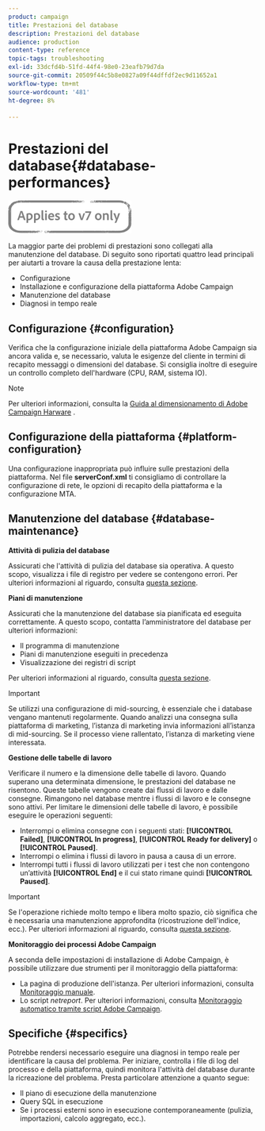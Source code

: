 ```yaml
---
product: campaign
title: Prestazioni del database
description: Prestazioni del database
audience: production
content-type: reference
topic-tags: troubleshooting
exl-id: 33dcfd4b-51fd-44f4-98e0-23eafb79d7da
source-git-commit: 20509f44c5b8e0827a09f44dffdf2ec9d11652a1
workflow-type: tm+mt
source-wordcount: '481'
ht-degree: 8%

---
```


# Prestazioni del database{#database-performances}

![](../../assets/v7-only.svg)

La maggior parte dei problemi di prestazioni sono collegati alla manutenzione del database. Di seguito sono riportati quattro lead principali per aiutarti a trovare la causa della prestazione lenta:

* Configurazione
* Installazione e configurazione della piattaforma Adobe Campaign
* Manutenzione del database
* Diagnosi in tempo reale

## Configurazione {#configuration}

Verifica che la configurazione iniziale della piattaforma Adobe Campaign sia ancora valida e, se necessario, valuta le esigenze del cliente in termini di recapito messaggi o dimensioni del database. Si consiglia inoltre di eseguire un controllo completo dell&#39;hardware (CPU, RAM, sistema IO).

>[!NOTE]
>
>Per ulteriori informazioni, consulta la [Guida al dimensionamento di Adobe Campaign Harware](https://helpx.adobe.com/it/campaign/kb/hardware-sizing-guide.html) .

## Configurazione della piattaforma {#platform-configuration}

Una configurazione inappropriata può influire sulle prestazioni della piattaforma. Nel file **serverConf.xml** ti consigliamo di controllare la configurazione di rete, le opzioni di recapito della piattaforma e la configurazione MTA.

## Manutenzione del database {#database-maintenance}

**Attività di pulizia del database**

Assicurati che l&#39;attività di pulizia del database sia operativa. A questo scopo, visualizza i file di registro per vedere se contengono errori. Per ulteriori informazioni al riguardo, consulta [questa sezione](../../production/using/database-cleanup-workflow.md).

**Piani di manutenzione**

Assicurati che la manutenzione del database sia pianificata ed eseguita correttamente. A questo scopo, contatta l’amministratore del database per ulteriori informazioni:

* Il programma di manutenzione
* Piani di manutenzione eseguiti in precedenza
* Visualizzazione dei registri di script

Per ulteriori informazioni al riguardo, consulta [questa sezione](../../production/using/recommendations.md).

>[!IMPORTANT]
>
>Se utilizzi una configurazione di mid-sourcing, è essenziale che i database vengano mantenuti regolarmente. Quando analizzi una consegna sulla piattaforma di marketing, l’istanza di marketing invia informazioni all’istanza di mid-sourcing. Se il processo viene rallentato, l’istanza di marketing viene interessata.

**Gestione delle tabelle di lavoro**

Verificare il numero e la dimensione delle tabelle di lavoro. Quando superano una determinata dimensione, le prestazioni del database ne risentono. Queste tabelle vengono create dai flussi di lavoro e dalle consegne. Rimangono nel database mentre i flussi di lavoro e le consegne sono attivi. Per limitare le dimensioni delle tabelle di lavoro, è possibile eseguire le operazioni seguenti:

* Interrompi o elimina consegne con i seguenti stati: **[!UICONTROL Failed]**, **[!UICONTROL In progress]**, **[!UICONTROL Ready for delivery]** o **[!UICONTROL Paused]**.
* Interrompi o elimina i flussi di lavoro in pausa a causa di un errore.
* Interrompi tutti i flussi di lavoro utilizzati per i test che non contengono un’attività **[!UICONTROL End]** e il cui stato rimane quindi **[!UICONTROL Paused]**.

>[!IMPORTANT]
>
>Se l&#39;operazione richiede molto tempo e libera molto spazio, ciò significa che è necessaria una manutenzione approfondita (ricostruzione dell&#39;indice, ecc.). Per ulteriori informazioni al riguardo, consulta [questa sezione](../../production/using/recommendations.md).

**Monitoraggio dei processi Adobe Campaign**

A seconda delle impostazioni di installazione di Adobe Campaign, è possibile utilizzare due strumenti per il monitoraggio della piattaforma:

* La pagina di produzione dell&#39;istanza. Per ulteriori informazioni, consulta [Monitoraggio manuale](../../production/using/monitoring-processes.md#manual-monitoring).
* Lo script *netreport*. Per ulteriori informazioni, consulta [Monitoraggio automatico tramite script Adobe Campaign](../../production/using/monitoring-processes.md#automatic-monitoring-via-adobe-campaign-scripts).

## Specifiche {#specifics}

Potrebbe rendersi necessario eseguire una diagnosi in tempo reale per identificare la causa del problema. Per iniziare, controlla i file di log del processo e della piattaforma, quindi monitora l&#39;attività del database durante la ricreazione del problema. Presta particolare attenzione a quanto segue:

* Il piano di esecuzione della manutenzione
* Query SQL in esecuzione
* Se i processi esterni sono in esecuzione contemporaneamente (pulizia, importazioni, calcolo aggregato, ecc.).
